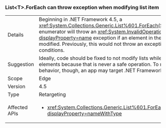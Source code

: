 ### List&lt;T&gt;.ForEach can throw exception when modifying list item

|   |   |
|---|---|
|Details|Beginning in .NET Framework 4.5, a <xref:System.Collections.Generic.List%601.ForEach(System.Action{%600})> enumerator will throw an <xref:System.InvalidOperationException?displayProperty=name> exception if an element in the calling collection is modified. Previously, this would not throw an exception but could lead to race conditions.|
|Suggestion|Ideally, code should be fixed to not modify lists while enumerating their elements because that is never a safe operation. To revert to the previous behavior, though, an app may target .NET Framework 4.0.|
|Scope|Edge|
|Version|4.5|
|Type|Retargeting|
|Affected APIs|<ul><li><xref:System.Collections.Generic.List%601.ForEach(System.Action{%600})?displayProperty=nameWithType></li></ul>|

